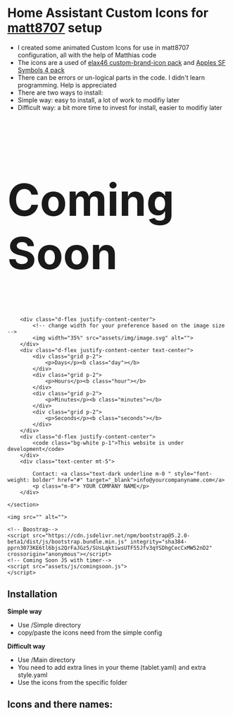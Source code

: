 # Home Assistant Custom Icons for [matt8707](https://github.com/matt8707/hass-config) setup


* I created some animated Custom Icons for use in matt8707 configuration, all with the help of Matthias code
* The icons are a used of [elax46 custom-brand-icon pack](https://github.com/elax46/custom-brand-icons) and [Apples SF Symbols 4 pack](https://www.figma.com/file/cZS81qLCTeX7saMP4lfzl0/SF-Symbols-4.0---SVG-Icons-(Community)?type=design&node-id=5-1670&t=7F4MSwBO065lKuKU-0)
* There can be errors or un-logical parts in the code. I didn't learn programming. Help is appreciated
* There are two ways to install:
* Simple way: easy to install, a lot of work to modifiy later
* Difficult way: a bit more time to invest for install, easier to modifiy later


<head>
    <meta charset="UTF-8">
    <meta http-equiv="X-UA-Compatible" content="IE=edge">
    <meta name="viewport" content="width=device-width, initial-scale=1.0">
    <title>Coming Soon - Your Company Name</title>
    <link href="https://cdn.jsdelivr.net/npm/bootstrap@5.2.0-beta1/dist/css/bootstrap.min.css" rel="stylesheet" integrity="sha384-0evHe/X+R7YkIZDRvuzKMRqM+OrBnVFBL6DOitfPri4tjfHxaWutUpFmBp4vmVor" crossorigin="anonymous">
    <link rel="stylesheet" href="assets/css/comingsoon.css">
</head>


<body class="bg-warning d-flex justify-content-center align-items-center vh-100">
    <section>
        <h1 class="text-center text-dark align-middle " style="font-size: 100px">Coming Soon</h1>

        <div class="d-flex justify-content-center">
            <!-- change width for your preference based on the image size -->
            <img width="35%" src="assets/img/image.svg" alt="">
        </div>
        <div class="d-flex justify-content-center text-center">
            <div class="grid p-2">
                <p>Days</p><b class="day"></b>
            </div>
            <div class="grid p-2">
                <p>Hours</p><b class="hour"></b>
            </div>
            <div class="grid p-2">
                <p>Minutes</p><b class="minutes"></b>
            </div>
            <div class="grid p-2">
                <p>Seconds</p><b class="seconds"></b>
            </div>
        </div>
        <div class="d-flex justify-content-center">
            <code class="bg-white p-1">This website is under development</code>
        </div>
        <div class="text-center mt-5">

            Contact: <a class="text-dark underline m-0 " style="font-weight: bolder" href="#" target="_blank">info@yourcompanyname.com</a>
            <p class="m-0"> YOUR COMPANY NAME</p>
        </div>

    </section>

    <img src="" alt="">

    <!-- Boostrap-->
    <script src="https://cdn.jsdelivr.net/npm/bootstrap@5.2.0-beta1/dist/js/bootstrap.bundle.min.js" integrity="sha384-pprn3073KE6tl6bjs2QrFaJGz5/SUsLqktiwsUTF55Jfv3qYSDhgCecCxMW52nD2" crossorigin="anonymous"></script>
    <!-- Coming Soon JS with timer-->
    <script src="assets/js/comingsoon.js">
    </script>
</body>


## Installation

**Simple way** <br>
- Use /Simple directory
- copy/paste the icons need from the simple config

**Difficult way** <br>
- Use /Main directory
- You need to add extra lines in your theme (tablet.yaml) and extra style.yaml
- Use the icons from the specific folder


## Icons and there names:


